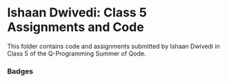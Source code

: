 # Ishaan Dwivedi: Class 5 Assignments and Code
This folder contains code and assignments submitted by Ishaan Dwivedi in Class 5 of the Q-Programming Summer of Qode.
### Badges